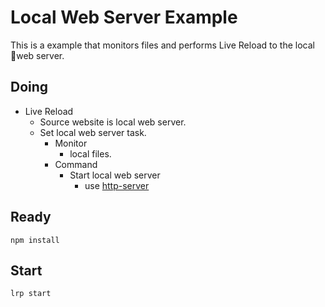 # Local Web Server Example

This is a example that monitors files and performs Live Reload to the local web server.

## Doing
+ Live Reload
    + Source website is local web server.
    + Set local web server task.
        + Monitor
            + local files.
        + Command
            + Start local web server
                + use [http-server](https://github.com/indexzero/http-server)

## Ready
```
npm install
```

## Start
```
lrp start
```
